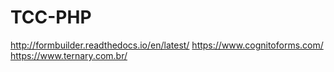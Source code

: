 # TCC-PHP

http://formbuilder.readthedocs.io/en/latest/
https://www.cognitoforms.com/
https://www.ternary.com.br/

